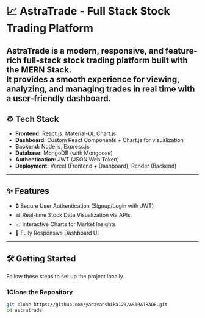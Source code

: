 # 📈 AstraTrade - Full Stack Stock Trading Platform

AstraTrade is a modern, responsive, and feature-rich full-stack stock trading platform built with the **MERN Stack**.  
It provides a smooth experience for viewing, analyzing, and managing trades in real time with a user-friendly dashboard.
---

## ⚙️ Tech Stack

- **Frontend:** React.js, Material-UI, Chart.js  
- **Dashboard:** Custom React Components + Chart.js for visualization  
- **Backend:** Node.js, Express.js  
- **Database:** MongoDB (with Mongoose)  
- **Authentication:** JWT (JSON Web Token)  
- **Deployment:** Vercel (Frontend + Dashboard), Render (Backend)

---

## ✨ Features

- 🔒 Secure User Authentication (Signup/Login with JWT)  
- 📊 Real-time Stock Data Visualization via APIs  
- 📈 Interactive Charts for Market Insights  
- 📱 Fully Responsive Dashboard UI  

---

## 🛠️ Getting Started

Follow these steps to set up the project locally.

### 1️Clone the Repository

```bash
git clone https://github.com/yadavanshika123/ASTRATRADE.git
cd astratrade
